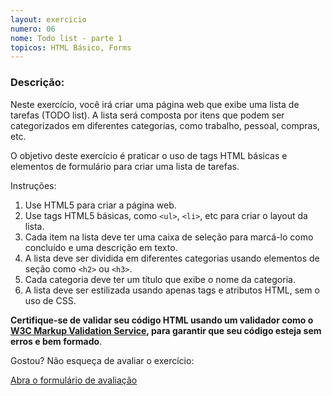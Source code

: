 ```yaml
---
layout: exercicio
numero: 06
nome: Todo list - parte 1
topicos: HTML Básico, Forms
---
```


### Descrição:

Neste exercício, você irá criar uma página web que exibe uma lista de tarefas (TODO list). A lista será composta por itens que podem ser categorizados em diferentes categorias, como trabalho, pessoal, compras, etc.

O objetivo deste exercício é praticar o uso de tags HTML básicas e elementos de formulário para criar uma lista de tarefas.

Instruções:

1. Use HTML5 para criar a página web.
1. Use tags HTML5 básicas, como `<ul>`, `<li>`, etc para criar o layout da lista.
1. Cada item na lista deve ter uma caixa de seleção para marcá-lo como concluído e uma descrição em texto.
1. A lista deve ser dividida em diferentes categorias usando elementos de seção como `<h2>` ou `<h3>`.
1. Cada categoria deve ter um título que exibe o nome da categoria.
1. A lista deve ser estilizada usando apenas tags e atributos HTML, sem o uso de CSS.


**Certifique-se de validar seu código HTML usando um validador como o [W3C Markup Validation Service](https://validator.w3.org/), para garantir que seu código esteja sem erros e bem formado**.

Gostou? Não esqueça de avaliar o exercício:

<a class="btn" href="https://forms.gle/scs1VxDDFSiMqAhe8" target="_blank"> Abra o formulário de avaliação</a>
